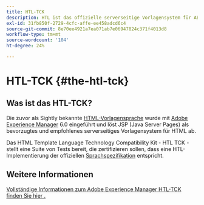 ```yaml
---
title: HTL-TCK
description: HTL ist das offizielle serverseitige Vorlagensystem für AEM
exl-id: 31fb850f-2729-4cfc-affe-ee458adcd6c4
source-git-commit: 8e70ee4921a7ea071ab7e06947824c371f4013d8
workflow-type: tm+mt
source-wordcount: '104'
ht-degree: 24%

---
```


# HTL-TCK {#the-htl-tck}

## Was ist das HTL-TCK?

Die zuvor als Sightly bekannte [HTML-Vorlagensprache](overview.md) wurde mit [Adobe Experience Manager](http://www.adobe.com/de/solutions/web-experience-management.html) 6.0 eingeführt und löst JSP (Java Server Pages) als bevorzugtes und empfohlenes serverseitiges Vorlagensystem für HTML ab.

Das HTML Template Language Technology Compatibility Kit - HTL TCK - stellt eine Suite von Tests bereit, die zertifizieren sollen, dass eine HTL-Implementierung der offiziellen [Sprachspezifikation](https://github.com/adobe/htl-spec) entspricht.

## Weitere Informationen

[Vollständige Informationen zum Adobe Experience Manager HTL-TCK finden Sie hier .](https://github.com/adobe/htl-tck)

